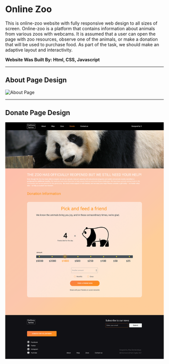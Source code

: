 # Online Zoo

This is online-zoo website with fully responsive web design to all sizes of screen.
Online-zoo is a platform that contains information about animals from various zoos with webcams. It is assumed that a user can open the page with zoo resources, observe one of the animals, or make a donation that will be used to purchase food. As part of the task, we should make an adaptive layout and interactivity.

**Website Was Built By: Html, CSS, Javascript**

---

## About Page Design

![About Page](/assets/desktop_petstory.png)

---

## Donate Page Design

![Donate Page](/assets/desktop_donate.png)
